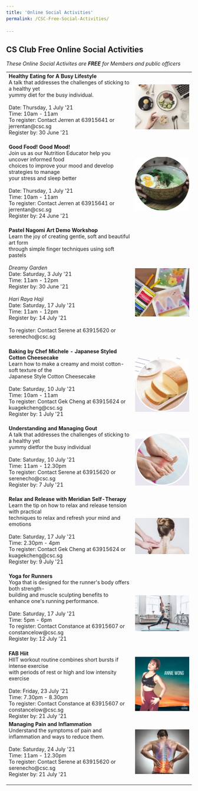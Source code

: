 ```yaml
---
title: 'Online Social Activities'
permalink: /CSC-Free-Social-Activities/

---
```


## CS Club Free Online Social Activities
<i>These Online Social Activites are <b>FREE</b> for Members and public officers</i>
<br>

<table>
	<tr>
		<td>
                        <b>Healthy Eating for A Busy Lifestyle</b> <br>
			A talk that addresses the challenges of sticking to a healthy yet <br>
			yummy diet for the busy individual.
			<br>
			<br>
			Date: Thursday, 1 July '21 <br>
			Time: 10am - 11am <br>
			To register: Contact Jerren at 63915641 or jerrentan@csc.sg<br>
			Register by: 30 June '21 <br>
			<br>
		</td>
		<td>
			<img src="/images/sa/healthy eating.png"/>
		</td>
	</tr>
	<tr>
		<td>
                        <b>Good Food! Good Mood!</b> <br>
			Join us as our Nutrition Educator help you uncover informed food <br>
			choices to improve your mood and develop strategies to manage <br>
			your stress and sleep better
			<br>
			<br>
			Date: Thursday, 1 July '21 <br>
			Time: 10am - 11am <br>
			To register: Contact Jerren at 63915641 or jerrentan@csc.sg<br>
			Register by: 24 June '21 <br>
			<br>
		</td>
		<td>
			<img src="/images/sa/good mood.png"/>
		</td>
	</tr>
	<tr>
		<td>
			<b>Pastel Nagomi Art Demo Workshop</b> <br>
			Learn the joy of creating gentle, soft and beautiful art form <br>through simple finger techniques using soft pastels
			<br>
			<br>
			<i>Dreamy Garden</i> <br>
			Date: Saturday, 3 July '21 <br>
			Time: 11am - 12pm <br>
			Register by: 30 June '21 <br>
			<br>
			<i>Hari Raya Haji</i> <br>
			Date: Saturday, 17 July '21 <br>
			Time: 11am - 12pm <br>
			Register by: 14 July '21 <br>
			<br>
			To register: Contact Serene at 63915620 or serenecho@csc.sg <br>
			<br>
		</td>
		<td>
			 <br>
			 <br>
			 <img src="/images/sa/pastel nagomi.png"/>
		</td>
	</tr>
	<tr>
		<td>
                        <b>Baking by Chef Michele - Japanese Styled Cotton Cheesecake</b> <br>
			Learn how to make a creamy and moist cotton-soft texture of the <br>
			Japanese Style Cotton Cheesecake
			<br>
			<br>
			Date: Saturday, 10 July '21 <br>
			Time: 10am - 11am <br>
			To register: Contact Gek Cheng at 63915624 or kuagekcheng@csc.sg<br>
			Register by: 1 July '21 <br>
			<br>
		</td>
		<td>
			<img src="/images/sa/cheesecake.png"/>
		</td>
	</tr>
	<tr>
		<td>
                        <b>Understanding and Managing Gout</b> <br>
			A talk that addresses the challenges of sticking to a healthy yet <br>
			yummy dietfor the busy individual
			<br>
			<br>
			Date: Saturday, 10 July '21 <br>
			Time: 11am - 12.30pm <br>
			To register: Contact Serene at 63915620 or serenecho@csc.sg<br>
			Register by: 7 July '21 <br>
			<br>
		</td>
		<td>
			<img src="/images/sa/gout.png"/>
		</td>
	</tr>
	<tr>
		<td>
                        <b>Relax and Release with Meridian Self-Therapy</b> <br>
			Learn the tip on how to relax and release tension with practical <br>techniques to relax and refresh your mind and emotions
			<br>
			<br>
			Date: Saturday, 17 July '21 <br>
			Time: 2.30pm - 4pm <br>
			To register: Contact Gek Cheng at 63915624 or kuagekcheng@csc.sg<br>
			Register by: 9 July '21 <br>
			<br>
		</td>
		<td>
			<br>
			<img src="/images/sa/relax.png"/>
		</td>
	</tr>
        <tr>
		<td>
                        <b>Yoga for Runners</b> <br>
			Yoga that is designed for the runner's body offers both strength-<br>building 
			and muscle sculpting benefits to enhance one's running performance.
			<br>
			<br>
			Date: Saturday, 17 July '21 <br>
			Time: 5pm - 6pm <br>
			To register: Contact Constance at 63915607 or constancelow@csc.sg<br>
			Register by: 12 July '21 <br>
			<br>
		</td>
		<td>
			<br>
			<img src="/images/sa/yoga.png"/>
		</td>
	</tr>
	<tr>
		<td>
			<b>FAB Hiit</b><br>
			HIIT workout routine combines short bursts if intense exercise <br>with periods of rest or high and low intensity exercise 
			<br>
			<br>
			Date: Friday, 23 July '21 <br>
			Time: 7.30pm - 8.30pm <br>
			To register: Contact Constance at 63915607 or constancelow@csc.sg <br>
			Register by: 21 July '21
		</td>
		<td>
			<img src="/images/sa/fab hiit.png"/>
		</td>
	</tr>
	<tr>
		<td>
                        <b>Managing Pain and Inflammation</b> <br>
			Understand the symptoms of pain and inflammation and ways to reduce them.
			<br>
			<br>
			Date: Saturday, 24 July '21 <br>
			Time: 11am - 12.30pm <br>
			To register: Contact Serene at 63915620 or serenecho@csc.sg<br>
			Register by: 21 July '21 <br>
			<br>
		</td>
		<td>
			<img src="/images/sa/managing pain.png"/>
		</td>
	</tr>
</table>
<br>
